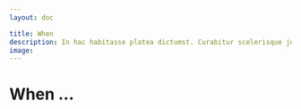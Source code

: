 ```yaml
---
layout: doc

title: When
description: In hac habitasse platea dictumst. Curabitur scelerisque justo vitae nunc ultrices.
image: 
---
```


# When ... 


